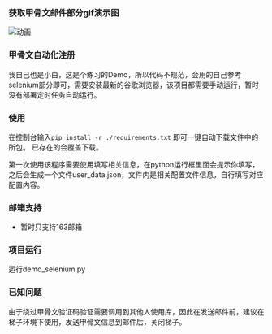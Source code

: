 ### 获取甲骨文邮件部分gif演示图
![动画](https://cdn.jsdelivr.net/gh/HeiDaotu/img-bucket/img/202302021333610.gif)
### 甲骨文自动化注册

我自己也是小白，这是个练习的Demo，所以代码不规范，会用的自己参考selenium部分即可，需要安装最新的谷歌浏览器，该项目都需要手动运行，暂时没有部署定时任务自动运行。

### 使用
 在控制台输入`pip install -r ./requirements.txt` 即可一键自动下载文件中的所包。 已存在的会覆盖下载。

第一次使用该程序需要使用填写相关信息，在python运行框里面会提示你填写，之后会生成一个文件user_data.json，文件内是相关配置文件信息，自行填写对应配置内容。
### 邮箱支持

+ 暂时只支持163邮箱

### 项目运行

运行demo_selenium.py

### 已知问题

由于绕过甲骨文验证码验证需要调用到其他人使用库，因此在发送邮件前，建议在梯子环境下使用，发送甲骨文信息到邮件后，关闭梯子。